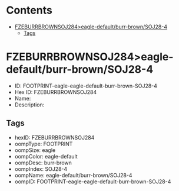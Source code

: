 



Contents
========

* [FZEBURRBROWNSOJ284>eagle-default/burr-brown/SOJ28-4](#fzeburrbrownsoj284eagle-defaultburr-brownsoj28-4)
	* [Tags](#tags)

# FZEBURRBROWNSOJ284>eagle-default/burr-brown/SOJ28-4

- ID: FOOTPRINT-eagle-eagle-default-burr-brown-SOJ28-4
- Hex ID: FZEBURRBROWNSOJ284
- Name: 
- Description: 

## Tags

- hexID: FZEBURRBROWNSOJ284
- oompType: FOOTPRINT
- oompSize: eagle
- oompColor: eagle-default
- oompDesc: burr-brown
- oompIndex: SOJ28-4
- oompName: eagle-default/burr-brown/SOJ28-4
- oompID: FOOTPRINT-eagle-eagle-default-burr-brown-SOJ28-4
